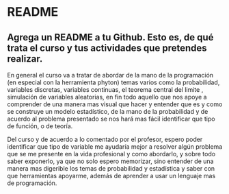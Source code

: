 # README
## Agrega un README a tu Github. Esto es, de qué trata el curso y tus actividades que pretendes realizar.

En general el curso va a tratar de abordar de la mano de la programación (en especial con la herramienta phyton) temas varios como la probabilidad, variables discretas, variables continuas, el teorema central del limite , simulación de variables aleatorias, en fin todo aquello que nos apoye a comprender de una manera mas visual que hacer y entender que es y como se construye un modelo estadístico, de la mano de la probabilidad y de acuerdo al problema presentado se nos hará mas fácil identificar que tipo de función, o de teoría.

Del curso y de acuerdo a lo comentado por el profesor, espero poder identificar que tipo de variable me ayudaría mejor a resolver algún problema que se me presente en la vida profesional y como abordarlo, y sobre todo saber exponerlo, ya que no solo espero memorizar, sino entender de una manera mas digerible los temas de probabilidad y estadística y saber con que herramientas apoyarme, además de aprender a usar un lenguaje mas de programación.

